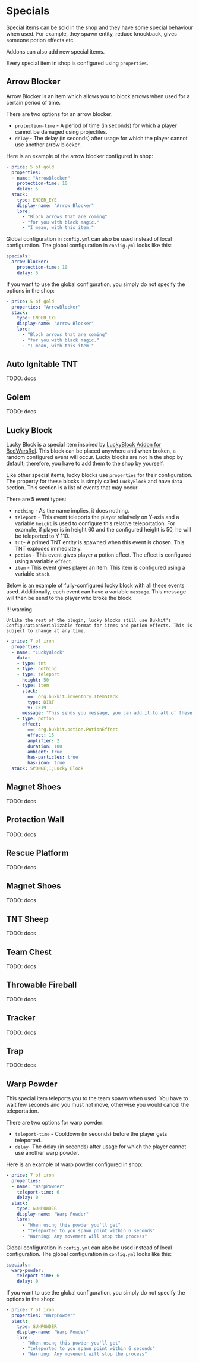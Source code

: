 # Specials

Special items can be sold in the shop and they have some special behaviour when used. For example, they spawn entity, reduce knockback, gives someone potion effects etc.

Addons can also add new special items.

Every special item in shop is configured using `properties`.

## Arrow Blocker

Arrow Blocker is an item which allows you to block arrows when used for a certain period of time.

There are two options for an arrow blocker:
* `protection-time` - A period of time (in seconds) for which a player cannot be damaged using projectiles.
* `delay` - The delay (in seconds) after usage for which the player cannot use another arrow blocker.  

Here is an example of the arrow blocker configured in shop:

```yaml
- price: 5 of gold
  properties:
  - name: "ArrowBlocker"
    protection-time: 10
    delay: 5
  stack:
    type: ENDER_EYE
    display-name: "Arrow Blocker"
    lore:
      - "Block arrows that are coming"
      - "for you with black magic."
      - "I mean, with this item."
```

Global configuration in `config.yml` can also be used instead of local configuration. The global configuration in `config.yml` looks like this:

```yaml
specials:
  arrow-blocker:
    protection-time: 10
    delay: 5
```

If you want to use the global configuration, you simply do not specify the options in the shop:

```yaml
- price: 5 of gold
  properties: "ArrowBlocker"
  stack:
    type: ENDER_EYE
    display-name: "Arrow Blocker"
    lore:
      - "Block arrows that are coming"
      - "for you with black magic."
      - "I mean, with this item."
```



## Auto Ignitable TNT

TODO: docs

## Golem

TODO: docs

## Lucky Block

Lucky Block is a special item inspired by [LuckyBlock Addon for BedWarsRel](https://www.spigotmc.org/resources/bedwarsrel-luckyblock-addon.8268/).
This block can be placed anywhere and when broken, a random configured event will occur. Lucky blocks are not in the shop by default; therefore, 
you have to add them to the shop by yourself.

Like other special items, lucky blocks use `properties` for their configuration. The property for these blocks is simply called `LuckyBlock` and have `data` section. This section is a list of events that may occur. 

There are 5 event types:  

* `nothing` - As the name implies, it does nothing.
* `teleport` - This event teleports the player relatively on Y-axis and a variable `height` is used to configure this relative teleportation. For example, if player is in height 60 and the configured height is 50, he will be teleported to Y 110.
* `tnt`- A primed TNT entity is spawned when this event is chosen. This TNT explodes immediately.
* `potion` - This event gives player a potion effect. The effect is configured using a variable `effect`.
* `item` - This event gives player an item. This item is configured using a variable `stack`.

Below is an example of fully-configured lucky block with all these events used. Additionally, each event can have a variable `message`. This message will then be send to the player who broke the block. 


!!! warning

    Unlike the rest of the plugin, lucky blocks still use Bukkit's ConfigurationSerializable format for items and potion effects. This is subject to change at any time.


```yaml
- price: 7 of iron
  properties:
  - name: "LuckyBlock"
    data:
    - type: tnt
    - type: nothing
    - type: teleport
      height: 50
    - type: item
      stack:
        ==: org.bukkit.inventory.ItemStack
        type: DIRT
        v: 1519
      message: "This sends you message, you can add it to all of these types."
    - type: potion
      effect:
        ==: org.bukkit.potion.PotionEffect
        effect: 15
        amplifier: 2
        duration: 100
        ambient: true
        has-particles: true
        has-icon: true
  stack: SPONGE;1;Lucky Block
```

## Magnet Shoes

TODO: docs

## Protection Wall

TODO: docs

## Rescue Platform

TODO: docs

## Magnet Shoes

TODO: docs

## TNT Sheep

TODO: docs

## Team Chest

TODO: docs

## Throwable Fireball

TODO: docs

## Tracker

TODO: docs

## Trap

TODO: docs

## Warp Powder

This special item teleports you to the team spawn when used. You have to wait few seconds and you must not move, otherwise you would cancel the teleportation.

There are two options for warp powder:

* `teleport-time` - Cooldown (in seconds) before the player gets teleported.
* `delay`- The delay (in seconds) after usage for which the player cannot use another warp powder. 

Here is an example of warp powder configured in shop:

```yaml
- price: 7 of iron
  properties:
  - name: "WarpPowder"
    teleport-time: 6
    delay: 0
  stack:
    type: GUNPOWDER
    display-name: "Warp Powder"
    lore:
      - "When using this powder you'll get"
      - "teleported to you spawn point within 6 seconds"
      - "Warning: Any movement will stop the process"
```

Global configuration in `config.yml` can also be used instead of local configuration. The global configuration in `config.yml` looks like this:

```yaml
specials:
  warp-powder:
    teleport-time: 6
    delay: 0
```

If you want to use the global configuration, you simply do not specify the options in the shop:

```yaml
- price: 7 of iron
  properties: "WarpPowder"
  stack:
    type: GUNPOWDER
    display-name: "Warp Powder"
    lore:
      - "When using this powder you'll get"
      - "teleported to you spawn point within 6 seconds"
      - "Warning: Any movement will stop the process"
```